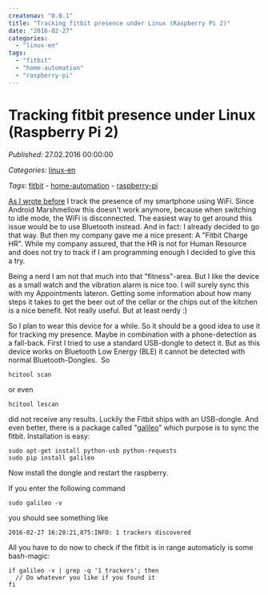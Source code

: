 ```yaml
---
createnav: "0.0.1"
title: "Tracking fitbit presence under Linux (Raspberry Pi 2)"
date: "2016-02-27"
categories: 
  - "linux-en"
tags: 
  - "fitbit"
  - "home-automation"
  - "raspberry-pi"
---
```

# Tracking fitbit presence under Linux (Raspberry Pi 2)
_Published:_ 27.02.2016 00:00:00

_Categories_: [linux-en](/dotnetwork/en/categories#linux-en)

_Tags_: [fitbit](/dotnetwork/en/tags#fitbit) - [home-automation](/dotnetwork/en/tags#home-automation) - [raspberry-pi](/dotnetwork/en/tags#raspberry-pi)


[As I wrote before](http://dotnet.work/2016/01/automate-your-synology-surveillancestation-with-some-simple-linux-commands/) I track the presence of my smartphone using WiFi. Since Android Marshmellow this doesn't work anymore, because when switching to idle mode, the WiFi is disconnected. The easiest way to get around this issue would be to use Bluetooth instead. And in fact: I already decided to go that way. But then my company gave me a nice present: A "Fitbit Charge HR". While my company assured, that the HR is not for Human Resource and does not try to track if I am programming enough I decided to give this a try.

Being a nerd I am not that much into that "fitness"-area. But I like the device as a small watch and the vibration alarm is nice too. I will surely sync this with my Appointments lateron. Getting some information about how many steps it takes to get the beer out of the cellar or the chips out of the kitchen is a nice benefit. Not really useful. But at least nerdy :)

So I plan to wear this device for a while. So it should be a good idea to use it for tracking my presence. Maybe in combination with a phone-detection as a fall-back. First I tried to use a standard USB-dongle to detect it. But as this device works on Bluetooth Low Energy (BLE) it cannot be detected with normal Bluetooth-Dongles.  So
```
hcitool scan
```

or even
```
hcitool lescan
```

did not receive any results. Luckily the Fitbit ships with an USB-dongle. And even better, there is a package called "[galileo](https://bitbucket.org/benallard/galileo)" which purpose is to sync the fitbit. Installation is easy:
```
sudo apt-get install python-usb python-requests
sudo pip install galileo
```

Now install the dongle and restart the raspberry.

If you enter the following command
```
sudo galileo -v
```

you should see something like

```
2016-02-27 16:28:21,875:INFO: 1 trackers discovered
```

All you have to do now to check if the fitbit is in range automaticly is some bash-magic:

```
if galileo -v | grep -q '1 trackers'; then
  // Do whatever you like if you found it
fi
```
